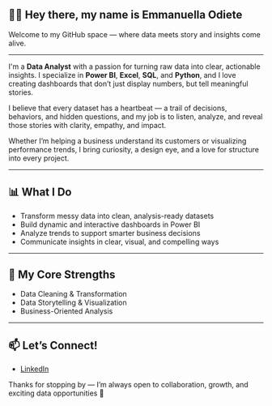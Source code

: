 ## 👋🏽 Hey there, my name is Emmanuella Odiete

Welcome to my GitHub space — where data meets story and insights come alive.

---

I'm a **Data Analyst** with a passion for turning raw data into clear, actionable insights. I specialize in **Power BI**, **Excel**, **SQL**, and **Python**, and I love creating dashboards that don’t just display numbers, but tell meaningful stories.

I believe that every dataset has a heartbeat — a trail of decisions, behaviors, and hidden questions, and my job is to listen, analyze, and reveal those stories with clarity, empathy, and impact.

Whether I’m helping a business understand its customers or visualizing performance trends, I bring curiosity, a design eye, and a love for structure into every project.

---

## 📊 What I Do
- Transform messy data into clean, analysis-ready datasets  
- Build dynamic and interactive dashboards in Power BI  
- Analyze trends to support smarter business decisions  
- Communicate insights in clear, visual, and compelling ways

---

## 🧠 My Core Strengths
- Data Cleaning & Transformation  
- Data Storytelling & Visualization  
- Business-Oriented Analysis  

---

## 📫 Let’s Connect!
- [LinkedIn](https://www.linkedin.com/in/emmanuella-odiete-3638671a5/)

Thanks for stopping by — I’m always open to collaboration, growth, and exciting data opportunities 🚀

